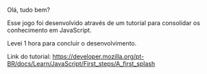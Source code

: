 Olá, tudo bem?

Esse jogo foi desenvolvido através de um tutorial para consolidar os conhecimento em JavaScript.

Levei 1 hora para concluir o desenvolvimento.

Link do tutorial: https://developer.mozilla.org/pt-BR/docs/Learn/JavaScript/First_steps/A_first_splash